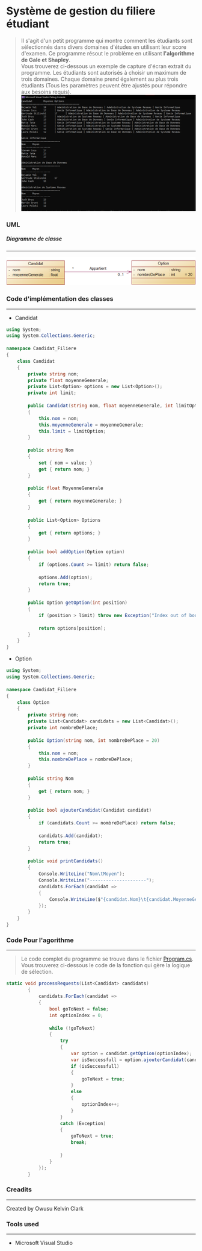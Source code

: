 # Système de gestion du filiere étudiant

> Il s'agit d'un petit programme qui montre comment les étudiants sont sélectionnés dans divers domaines d'études en utilisant leur score d'examen.
> Ce programme résout le problème en utilisant **l'algorithme de Gale et Shapley**.   
> Vous trouverez ci-dessous un exemple de capture d'écran extrait du programme. Les étudiants sont autorisés à choisir un maximum de trois domaines. Chaque domaine prend également au plus trois étudiants (Tous les paramètres peuvent être ajustés pour répondre aux besoins requis).
> ![Sample program](./screenshots/Owusu_Kelvin_Clark_Candidat_Filiere.png)

### UML

##### Diagramme de classe

---

![UML pour le diagramme de classe](screenshots/uml.png)

### Code d'implémentation des classes

---

- Candidat

```csharp
using System;
using System.Collections.Generic;

namespace Candidat_Filiere
{
    class Candidat
    {
        private string nom;
        private float moyenneGenerale;
        private List<Option> options = new List<Option>();
        private int limit;

        public Candidat(string nom, float moyenneGenerale, int limitOption = 3)
        {
            this.nom = nom;
            this.moyenneGenerale = moyenneGenerale;
            this.limit = limitOption;
        }

        public string Nom
        {
            set { nom = value; }
            get { return nom; }
        }

        public float MoyenneGenerale
        {
            get { return moyenneGenerale; }
        }

        public List<Option> Options
        {
            get { return options; }
        }

        public bool addOption(Option option)
        {
            if (options.Count >= limit) return false;

            options.Add(option);
            return true;
        }

        public Option getOption(int position)
        {
            if (position > limit) throw new Exception("Index out of bounds");

            return options[position];
        }
    }
}

```

- Option

```csharp
using System;
using System.Collections.Generic;

namespace Candidat_Filiere
{
    class Option
    {
        private string nom;
        private List<Candidat> candidats = new List<Candidat>();
        private int nombreDePlace;

        public Option(string nom, int nombreDePlace = 20)
        {
            this.nom = nom;
            this.nombreDePlace = nombreDePlace;
        }

        public string Nom
        {
            get { return nom; }
        }

        public bool ajouterCandidat(Candidat candidat)
        {
            if (candidats.Count >= nombreDePlace) return false;

            candidats.Add(candidat);
            return true;
        }

        public void printCandidats()
        {
            Console.WriteLine("Nom\tMoyen");
            Console.WriteLine("---------------------");
            candidats.ForEach(candidat =>
            {
                Console.WriteLine($"{candidat.Nom}\t{candidat.MoyenneGenerale}");
            });
        }
    }
}

```

### Code Pour l'agorithme

---

> Le code complet du programme se trouve dans le fichier [Program.cs](./Program.cs).  
> Vous trouverez ci-dessous le code de la fonction qui gère la logique de sélection.

```csharp
static void processRequests(List<Candidat> candidats)
        {
            candidats.ForEach(candidat =>
            {
                bool goToNext = false;
                int optionIndex = 0;

                while (!goToNext)
                {
                    try
                    {
                        var option = candidat.getOption(optionIndex);
                        var isSuccessfull = option.ajouterCandidat(candidat);
                        if (isSuccessfull)
                        {
                            goToNext = true;
                        }
                        else
                        {
                            optionIndex++;
                        }
                    }
                    catch (Exception)
                    {
                        goToNext = true;
                        break;

                    }
                }
            });
        }
```

### Creadits

---

Created by Owusu Kelvin Clark

### Tools used

---

- Microsoft Visual Studio
